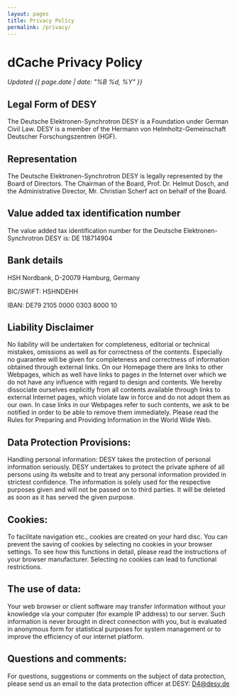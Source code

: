 ```yaml
---
layout: pages
title: Privacy Policy
permalink: /privacy/
---
```


# dCache Privacy Policy

<em>Updated {{ page.date | date: "%B %d, %Y" }}</em>

## Legal Form of DESY
The Deutsche Elektronen-Synchrotron DESY is a Foundation under German Civil Law. DESY is a member of the Hermann von Helmholtz-Gemeinschaft Deutscher Forschungszentren (HGF).

## Representation
The Deutsche Elektronen-Synchrotron DESY is legally represented by the Board of Directors. The Chairman of the Board, Prof. Dr. Helmut Dosch, and the Administrative Director, Mr. Christian Scherf act on behalf of the Board.

## Value added tax identification number
The value added tax identification number for the Deutsche Elektronen-Synchrotron DESY is: DE 118714904

## Bank details
HSH Nordbank, D-20079 Hamburg, Germany

BIC/SWIFT: HSHNDEHH

IBAN: DE79 2105 0000 0303 8000 10


## Liability Disclaimer
No liability will be undertaken for completeness, editorial or technical mistakes, omissions as well as for correctness of the contents. Especially no guarantee will be given for completeness and correctness of information obtained through external links. On our Homepage there are links to other Webpages, which as well have links to pages in the Internet over which we do not have any influence with regard to design and contents. We hereby dissociate ourselves explicitly from all contents available through links to external Internet pages, which violate law in force and do not adopt them as our own. In case links in our Webpages refer to such contents, we ask to be notified in order to be able to remove them immediately. Please read the Rules for Preparing and Providing Information in the World Wide Web.

## Data Protection Provisions:
Handling personal information: DESY takes the protection of personal information seriously. DESY undertakes to protect the private sphere of all persons using its website and to treat any personal information provided in strictest confidence. The information is solely used for the respective purposes given and will not be passed on to third parties. It will be deleted as soon as it has served the given purpose.

## Cookies:
To facilitate navigation etc., cookies are created on your hard disc. You can prevent the saving of cookies by selecting no cookies in your browser settings. To see how this functions in detail, please read the instructions of your browser manufacturer. Selecting no cookies can lead to functional restrictions.

## The use of data:
Your web browser or client software may transfer information without your knowledge via your computer (for example IP address) to our server. Such information is never brought in direct connection with you, but is evaluated in anonymous form for statistical purposes for system management or to improve the efficiency of our internet platform.

## Questions and comments:
For questions, suggestions or comments on the subject of data protection, please send us an email to the data protection officer at DESY: D4@desy.de
